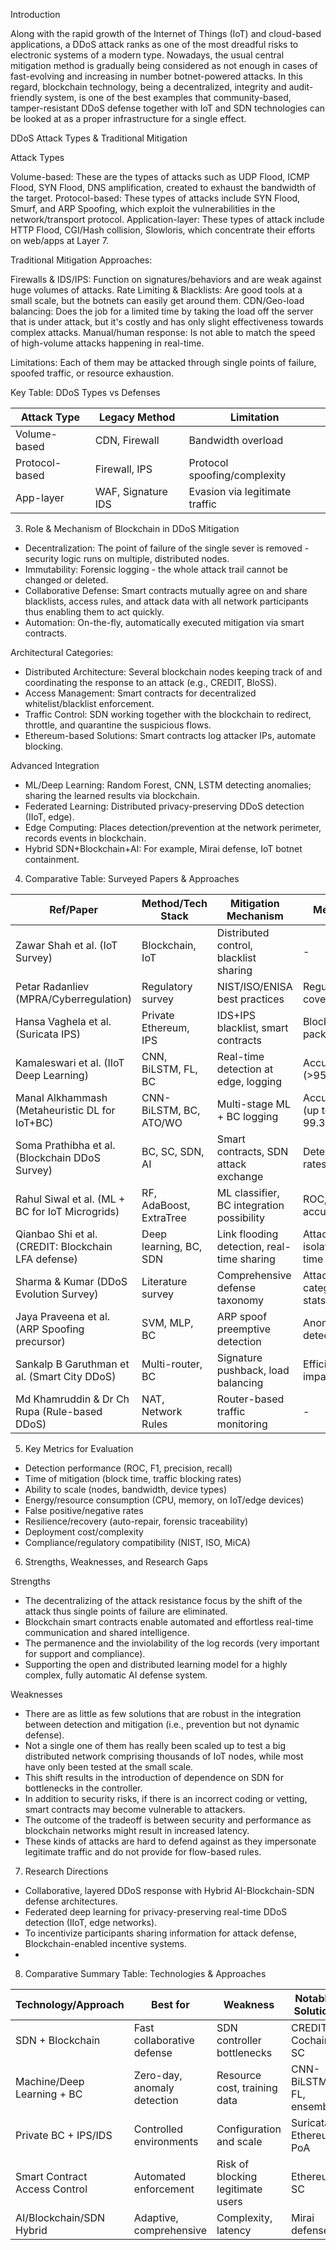 
Introduction

Along with the rapid growth of the Internet of Things (IoT) and cloud-based applications, a DDoS attack ranks as one of the most dreadful risks to electronic systems of a modern type. Nowadays, the usual central mitigation method is gradually being considered as not enough in cases of fast-evolving and increasing in number botnet-powered attacks. In this regard, blockchain technology, being a decentralized, integrity and audit-friendly system, is one of the best examples that community-based, tamper-resistant DDoS defense together with IoT and SDN technologies can be looked at as a proper infrastructure for a single effect.

DDoS Attack Types & Traditional Mitigation

Attack Types

Volume-based: These are the types of attacks such as UDP Flood, ICMP Flood, SYN Flood, DNS amplification, created to exhaust the bandwidth of the target.
Protocol-based: These types of attacks include SYN Flood, Smurf, and ARP Spoofing, which exploit the vulnerabilities in the network/transport protocol.
Application-layer: These types of attack include HTTP Flood, CGI/Hash collision, Slowloris, which concentrate their efforts on web/apps at Layer 7.

Traditional Mitigation Approaches:

Firewalls & IDS/IPS: Function on signatures/behaviors and are weak against huge volumes of attacks.
Rate Limiting & Blacklists: Are good tools at a small scale, but the botnets can easily get around them.
CDN/Geo-load balancing: Does the job for a limited time by taking the load off the server that is under attack, but it's costly and has only slight effectiveness towards complex attacks.
Manual/human response: Is not able to match the speed of high-volume attacks happening in real-time.

Limitations: Each of them may be attacked through single points of failure, spoofed traffic, or resource exhaustion.

Key Table: DDoS Types vs Defenses

| Attack Type         | Legacy Method       | Limitation                    |
|---------------------|---------------------|-------------------------------|
| Volume-based        | CDN, Firewall       | Bandwidth overload            |
| Protocol-based      | Firewall, IPS       | Protocol spoofing/complexity  |
| App-layer           | WAF, Signature IDS  | Evasion via legitimate traffic|

3. Role & Mechanism of Blockchain in DDoS Mitigation

- Decentralization: The point of failure of the single sever is removed - security logic runs on multiple, distributed nodes.
- Immutability: Forensic logging - the whole attack trail cannot be changed or deleted.
- Collaborative Defense: Smart contracts mutually agree on and share blacklists, access rules, and attack data with all network participants thus enabling them to act quickly.
- Automation: On-the-fly, automatically executed mitigation via smart contracts.

Architectural Categories:

- Distributed Architecture: Several blockchain nodes keeping track of and coordinating the response to an attack (e.g., CREDIT, BloSS).
- Access Management: Smart contracts for decentralized whitelist/blacklist enforcement.
- Traffic Control: SDN working together with the blockchain to redirect, throttle, and quarantine the suspicious flows.
- Ethereum-based Solutions: Smart contracts log attacker IPs, automate blocking.

Advanced Integration

- ML/Deep Learning: Random Forest, CNN, LSTM detecting anomalies; sharing the learned results via blockchain.
- Federated Learning: Distributed privacy-preserving DDoS detection (IIoT, edge).
- Edge Computing: Places detection/prevention at the network perimeter, records events in blockchain.
- Hybrid SDN+Blockchain+AI: For example, Mirai defense, IoT botnet containment.

4. Comparative Table: Surveyed Papers & Approaches


<table>
  <thead>
    <tr>
      <th>Ref/Paper</th>
      <th>Method/Tech Stack</th>
      <th>Mitigation Mechanism</th>
      <th>Metrics</th>
      <th>Weaknesses</th>
      <th>Novelty/Future Scope</th>
    </tr>
  </thead>
  <tbody>
    <tr>
      <td>Zawar Shah et al. (IoT Survey)</td>
      <td>Blockchain, IoT</td>
      <td>Distributed control, blacklist sharing</td>
      <td>-</td>
      <td>Data reliability, contract security</td>
      <td>Full taxonomy, focus on IoT+BC</td>
    </tr>
    <tr>
      <td>Petar Radanliev (MPRA/Cyberregulation)</td>
      <td>Regulatory survey</td>
      <td>NIST/ISO/ENISA best practices</td>
      <td>Regulatory coverage</td>
      <td>Gaps in global standards</td>
      <td>Technical/policy convergence</td>
    </tr>
    <tr>
      <td>Hansa Vaghela et al. (Suricata IPS)</td>
      <td>Private Ethereum, IPS</td>
      <td>IDS+IPS blacklist, smart contracts</td>
      <td>Blocked packets/sec</td>
      <td>Config complexity, scale</td>
      <td>Proven in HTTP flood simulation</td>
    </tr>
    <tr>
      <td>Kamaleswari et al. (IIoT Deep Learning)</td>
      <td>CNN, BiLSTM, FL, BC</td>
      <td>Real-time detection at edge, logging</td>
      <td>Accuracy (&gt;95%), F1</td>
      <td>Resource cost, dataset scope</td>
      <td>Federated privacy and edge defense</td>
    </tr>
    <tr>
      <td>Manal Alkhammash (Metaheuristic DL for IoT+BC)</td>
      <td>CNN-BiLSTM, BC, ATO/WO</td>
      <td>Multi-stage ML + BC logging</td>
      <td>Accuracy (up to 99.3%)</td>
      <td>IDS efficiency, mempool attacks</td>
      <td>Multi-agent, hyperopt with BC</td>
    </tr>
    <tr>
      <td>Soma Prathibha et al. (Blockchain DDoS Survey)</td>
      <td>BC, SC, SDN, AI</td>
      <td>Smart contracts, SDN attack exchange</td>
      <td>Detection rates</td>
      <td>Over-reliance on SDN/contract</td>
      <td>Modular reference system (6-layer)</td>
    </tr>
    <tr>
      <td>Rahul Siwal et al. (ML + BC for IoT Microgrids)</td>
      <td>RF, AdaBoost, ExtraTree</td>
      <td>ML classifier, BC integration possibility</td>
      <td>ROC, AUC, accuracy</td>
      <td>Fake positive risk, Flash Crowd</td>
      <td>Ensemble ML + BC direction</td>
    </tr>
    <tr>
      <td>Qianbao Shi et al. (CREDIT: Blockchain LFA defense)</td>
      <td>Deep learning, BC, SDN</td>
      <td>Link flooding detection, real-time sharing</td>
      <td>Attack isolation time</td>
      <td>SDN delay, resource cost</td>
      <td>Cooperative BC + detection layers</td>
    </tr>
    <tr>
      <td>Sharma &amp; Kumar (DDoS Evolution Survey)</td>
      <td>Literature survey</td>
      <td>Comprehensive defense taxonomy</td>
      <td>Attack category stats</td>
      <td>No unified solution</td>
      <td>AI/ML, multi-defensive strategies</td>
    </tr>
    <tr>
      <td>Jaya Praveena et al. (ARP Spoofing precursor)</td>
      <td>SVM, MLP, BC</td>
      <td>ARP spoof preemptive detection</td>
      <td>Anomaly detection %</td>
      <td>Generalizability</td>
      <td>Hybrid Honeypot, SVM+MLP, BC</td>
    </tr>
    <tr>
      <td>Sankalp B Garuthman et al. (Smart City DDoS)</td>
      <td>Multi-router, BC</td>
      <td>Signature pushback, load balancing</td>
      <td>Efficiency, impact</td>
      <td>Abstract only</td>
      <td>Multi-agent blockchain validation</td>
    </tr>
    <tr>
      <td>Md Khamruddin &amp; Dr Ch Rupa (Rule-based DDoS)</td>
      <td>NAT, Network Rules</td>
      <td>Router-based traffic monitoring</td>
      <td>-</td>
      <td>Lacks collaborative features</td>
      <td>Pushback via blockchain</td>
    </tr>
    
  </tbody>
</table>


5. Key Metrics for Evaluation

- Detection performance (ROC, F1, precision, recall)
- Time of mitigation (block time, traffic blocking rates)
- Ability to scale (nodes, bandwidth, device types)
- Energy/resource consumption (CPU, memory, on IoT/edge devices)
- False positive/negative rates
- Resilience/recovery (auto-repair, forensic traceability)
- Deployment cost/complexity
- Compliance/regulatory compatibility (NIST, ISO, MiCA)

6. Strengths, Weaknesses, and Research Gaps

Strengths

- The decentralizing of the attack resistance focus by the shift of the attack thus single points of failure are eliminated.
- Blockchain smart contracts enable automated and effortless real-time communication and shared intelligence.
- The permanence and the inviolability of the log records (very important for support and compliance).
- Supporting the open and distributed learning model for a highly complex, fully automatic AI defense system.

Weaknesses

- There are as little as few solutions that are robust in the integration between detection and mitigation (i.e., prevention but not dynamic defense).
- Not a single one of them has really been scaled up to test a big distributed network comprising thousands of IoT nodes, while most have only been tested at the small scale.
- This shift results in the introduction of dependence on SDN for bottlenecks in the controller.
- In addition to security risks, if there is an incorrect coding or vetting, smart contracts may become vulnerable to attackers.
- The outcome of the tradeoff is between security and performance as blockchain networks might result in increased latency.
- These kinds of attacks are hard to defend against as they impersonate legitimate traffic and do not provide for flow-based rules.

7. Research Directions

- Collaborative, layered DDoS response with Hybrid AI-Blockchain-SDN defense architectures.
- Federated deep learning for privacy-preserving real-time DDoS detection (IIoT, edge networks).
- To incentivize participants sharing information for attack defense, Blockchain-enabled incentive systems.
- 
8. Comparative Summary Table: Technologies & Approaches

| Technology/Approach           | Best for              | Weakness             | Notable Solution  |
|-------------------------------|------------------------|-----------------------|--------------------|
| SDN + Blockchain              | Fast collaborative defense | SDN controller bottlenecks | CREDIT, Cochain-SC |
| Machine/Deep Learning + BC    | Zero-day, anomaly detection | Resource cost, training data | CNN-BiLSTM, FL, ensemble |
| Private BC + IPS/IDS          | Controlled environments | Configuration and scale | Suricata, Ethereum PoA |
| Smart Contract Access Control | Automated enforcement | Risk of blocking legitimate users | Ethereum SC |
| AI/Blockchain/SDN Hybrid      | Adaptive, comprehensive | Complexity, latency | Mirai defense |
